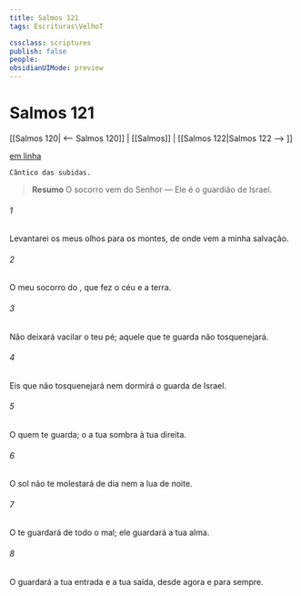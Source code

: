 ```yaml
---
title: Salmos 121
tags: Escrituras\VelhoT

cssclass: scriptures
publish: false
people:
obsidianUIMode: preview
---
```


# Salmos 121
[[Salmos 120| <-- Salmos 120]] | [[Salmos]] | [[Salmos 122|Salmos 122 --> ]]

[em linha](https://churchofjesuschrist.org/study/scriptures/ot/ps/121?lang=por)

```
Cântico das subidas.
```

> __Resumo__
O socorro vem do Senhor — Ele é o guardião de Israel.

###### 1 
Levantarei os meus olhos para os montes, de onde vem a minha salvação.

###### 2 
O meu socorro  do , que fez o céu e a terra.

###### 3 
Não deixará vacilar o teu pé; aquele que te guarda não tosquenejará.

###### 4 
Eis que não tosquenejará nem dormirá o guarda de Israel.

###### 5 
O   quem te guarda; o   a tua sombra à tua direita.

###### 6 
O sol não te molestará de dia nem a lua de noite.

###### 7 
O  te guardará de todo o mal; ele guardará a tua alma.

###### 8 
O  guardará a tua entrada e a tua saída, desde agora e para sempre.

